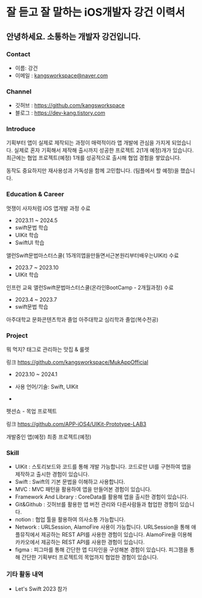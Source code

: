 # 잘 듣고 잘 말하는 iOS개발자 강건 이력서

## 안녕하세요. **소통하는 개발자** 강건입니다.

### Contact
- 이름: 강건
- 이메일 : kangsworkspace@naver.com

### Channel  
- 깃허브 : https://github.com/kangsworkspace
- 블로그 : https://dev-kang.tistory.com

### Introduce

기획부터 앱이 실제로 제작되는 과정이 매력적이라 앱 개발에 관심을 가지게 되었습니다.
실제로 혼자 기획해서 제작해 출시까지 성공한 프로젝트 2(1개 예정)개가 있습니다.
최근에는 협업 프로젝트(예정) 1개를 성공적으로 출시해 협업 경험을 쌓았습니다.

동작도 중요하지만 재사용성과 가독성을 함께 고민합니다.
(팀플에서 할 예정)을 했습니다.

### Education &  Career

멋쟁이 사자처럼  iOS 앱개발 과정 수료
- 2023.11 ~ 2024.5
- swift문법 학습
- UIKit 학습
- SwiftUI 학습

앨런Swift문법마스터스쿨( 15개의앱을만들면서근본원리부터배우는UIKit) 수료
- 2023.7 ~ 2023.10
- UIKit 학습

인프런 교육 앨런Swift문법마스터스쿨(온라인BootCamp - 2개월과정) 수료
- 2023.4 ~ 2023.7
- swift문법 학습

아주대학교 문화콘텐츠학과 졸업
아주대학교 심리학과 졸업(복수전공)

### Project
뭐 먹지? 태그로 관리하는 맛집 & 룰렛

링크 https://github.com/kangsworkspace/MukAppOfficial

- 2023.10 ~ 2024.1
- 사용 언어/기술: Swift, UIKit

- 

펫션쇼 - 목업 프로젝트

링크 https://github.com/APP-iOS4/UIKit-Prototype-LAB3


개발중인 앱(예정)
최종 프로젝트(예정)

###  Skill
- UIKit : 스토리보드와 코드를 통해 개발 가능합니다. 코드로만 UI를 구현하여 앱을 제작하고 출시한 경험이 있습니다.
- Swift : Swift의 기본 문법을 이해하고 사용합니다.
- MVC : MVC 패턴을 활용하여 앱을 만들어본 경험이 있습니다.
- Framework And Library : CoreData를 활용해 앱을 출시한 경험이 있습니다.
- Git&Github : 깃허브를 활용한 앱 버전 관리와 다른사람들과 협업한 경험이 있습니다.
- notion : 협업 툴을 활용하여 의사소통 가능합니다.
- Network : URLSession, AlamoFire 사용이 가능합니다. URLSession을 통해 애플뮤직에서 제공하는 REST API를 사용한 경험이 있습니다. AlamoFire을 이용해 카카오에서 제공하는 REST API를 사용한 경험이 있습니다.
- figma : 피그마를 통해 간단한 앱 디자인을 구성해본 경험이 있습니다. 피그잼을 통해 간단한 기획부터 프로젝트의 목업까지 협업한 경험이 있습니다.


### 기타 활동 내역
- Let's Swift 2023 참가
